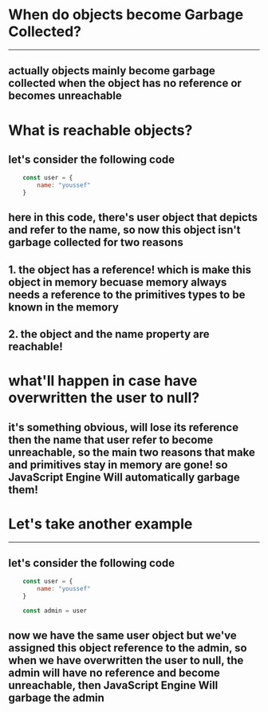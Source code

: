 # When do objects become Garbage Collected?
---
## actually objects mainly become garbage collected when the object has no reference or becomes unreachable

# What is reachable objects?

## let's consider the following code

```js
    const user = {
        name: "youssef"
    }
```

## here in this code, there's user object that depicts and refer to the name, so now this object isn't garbage collected for two reasons

## 1. the object has a reference! which is make this object in memory becuase memory always needs a reference to the primitives types to be known in the memory

## 2. the object and the name property are reachable!

# what'll happen in case have overwritten the user to null?

## it's something obvious, will lose its reference then the name that user refer to become unreachable, so the main two reasons that make and primitives stay in memory are gone! so JavaScript Engine Will automatically garbage them! 

# Let's take another example
---

## let's consider the following code

```js
    const user = {
        name: "youssef"
    }

    const admin = user
```

## now we have the same user object but we've assigned this object reference to the admin, so when we have overwritten the user to null, the admin will have no reference and become unreachable, then JavaScript Engine Will garbage the admin 